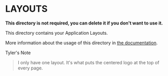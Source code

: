 # LAYOUTS

**This directory is not required, you can delete it if you don't want to use it.**

This directory contains your Application Layouts.

More information about the usage of this directory in [the documentation](https://nuxtjs.org/guide/views#layouts).

Tyler's Note
>I only have one layout. It's what puts the centered logo at the top of every page.
